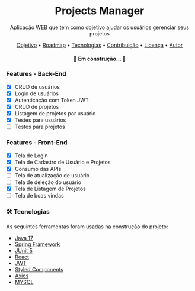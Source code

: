 <h1 align="center">Projects Manager</h1>
<p align="center">Aplicação WEB que tem como objetivo ajudar os usuários gerenciar seus projetos</p>
<p align="center">
 <a href="#objetivo">Objetivo</a> •
 <a href="#roadmap">Roadmap</a> • 
 <a href="#tecnologias">Tecnologias</a> • 
 <a href="#contribuicao">Contribuição</a> • 
 <a href="#licenc-a">Licença</a> • 
 <a href="#autor">Autor</a>
</p>
<h4 align="center"> 
	🚧  Em construção...  🚧
</h4>

### Features - Back-End

- [x] CRUD de usuários
- [x] Login de usuários
- [x] Autenticação com Token JWT
- [x] CRUD de projetos
- [x] Listagem de projetos por usuário
- [x] Testes para usuários
- [ ] Testes para projetos

### Features - Front-End
- [x] Tela de Login
- [x] Tela de Cadastro de Usuário e Projetos
- [x] Consumo das APIs
- [ ] Tela de atualização de usuário
- [ ] Tela de deleção do usuário
- [x] Tela de Listagem de Projetos
- [ ] Tela de boas vindas

### 🛠 Tecnologias

As seguintes ferramentas foram usadas na construção do projeto:

- [Java 17](https://www.oracle.com/java/technologies/javase/jdk17-archive-downloads.html)
- [Spring Framework](https://spring.io/)
- [JUnit 5](https://junit.org/junit5/)
- [React](https://pt-br.reactjs.org/)
- [JWT](https://jwt.io/)
- [Styled Components](https://styled-components.com/)
- [Axios](https://axios-http.com/ptbr/docs/intro)
- [MYSQL](https://www.mysql.com/)
